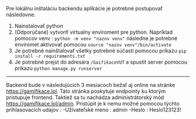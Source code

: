 Pre lokálnu inštaláciu backendu aplikácie je potrebné postupovať následovne: 
1. Nainstalovať python 
2. (Odporúčané) vytvoriť virtualny enviroment pre python. Napríklad pomocov venv : `python -m venv "nazov venv"` následne je potrebné enviromet aktivovať pomocou `source "nazov venv"/bin/activate`
3. Je potrebné nainštalovať všetky potrebné súčasti pomocou príkazu `pip install -r requirements.txt`
4. Je potrebné prejst do adresára `/GaifikaceVUT` a spustit server pomocou príkazu `python manage.py runserver`
--------------------------------------
Backend bude v následujúcich 3 mesiacoch bežať aj online na stránke https://gamifikace.lol. Táto stránka poskytuje endpointy ku ktorým pristupuje frontend. Taktiež sa tu nachádza administrátorský mód https://gamifikace.lol/admin. Pristúpit je k nemu možné pomocou týchto prihlasovacích udajov :
-Užívateľské meno : admin
-Heslo : Heslo123123!
